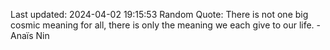 Last updated: 2024-04-02 19:15:53
Random Quote: There is not one big cosmic meaning for all, there is only the meaning we each give to our life. - Anaïs Nin